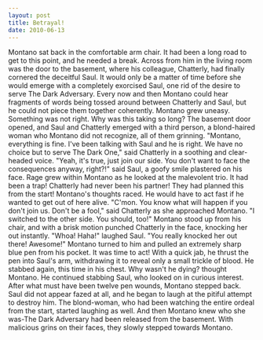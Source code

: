 ```yaml
---
layout: post
title: Betrayal!
date: 2010-06-13
---
```

Montano sat back in the comfortable arm chair. It had been a long road to
      get to this point, and he needed a break. Across from him in the living room was the door to
      the basement, where his colleague, Chatterly, had finally cornered the deceitful Saul. It
      would only be a matter of time before she would emerge with a completely exorcised Saul, one
      rid of the desire to serve The Dark Adversary.    Every now and then
      Montano could hear fragments of words being tossed around between Chatterly and Saul, but he
      could not piece them together coherently. Montano grew uneasy. Something was not right. Why
      was this taking so long?    The basement door opened, and Saul and
      Chatterly emerged with a third person, a blond-haired woman who Montano did not recognize, all
      of them grinning.    "Montano, everything is fine. I've been talking with
      Saul and he is right. We have no choice but to serve The Dark One," said Chatterly in a
      soothing and clear-headed voice.  "Yeah, it's true, just join our side. You don't
      want to face the consequences anyway, right?!" said Saul, a goofy smile plastered on his
      face.    Rage grew within Montano as he looked at the malevolent trio. It
      had been a trap! Chatterly had never been his partner! They had planned this from the start!
      Montano's thoughts raced. He would have to act fast if he wanted to get out of here
      alive.    "C'mon. You know what will happen if you don't join us. Don't be
      a fool," said Chatterly as she approached Montano. "I switched to the other side. You should,
      too!" Montano stood up from his chair, and with a brisk motion punched Chatterly in the face,
      knocking her out instantly.    "Whoa! Haha!" laughed Saul. "You really
      knocked her out there! Awesome!" Montano turned to him and pulled an extremely sharp blue pen
      from his pocket. It was time to act!    With a quick jab, he thrust the
      pen into Saul's arm, withdrawing it to reveal only a small trickle of blood. He stabbed again,
      this time in his chest. Why wasn't he dying? thought Montano. He continued stabbing Saul, who
      looked on in curious interest. After what must have been twelve pen wounds, Montano stepped
      back. Saul did not appear fazed at all, and he began to laugh at the pitiful attempt to
      destroy him. The blond-woman, who had been watching the entire ordeal from the start, started
      laughing as well. And then Montano knew who she was-The Dark Adversary had been released from
      the basement. With malicious grins on their faces, they slowly stepped towards
      Montano.